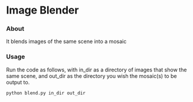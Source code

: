 # Image Blender

### About

It blends images of the same scene into a mosaic

### Usage

Run the code as follows, with in_dir as a directory of images that show the same scene, and out_dir as the directory you wish the mosaic(s) to be output to.

`python blend.py in_dir out_dir`


